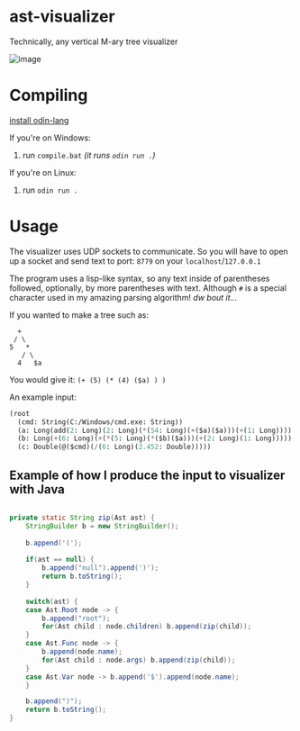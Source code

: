 # ast-visualizer
Technically, any vertical M-ary tree visualizer

![image](https://github.com/user-attachments/assets/72b2ca66-7fc2-4db9-91db-5e46ee81bc6f)

# Compiling

[install odin-lang](https://odin-lang.org/docs/install/)

If you're on Windows:  
1. run `compile.bat`   *(it runs `odin run .`)*

If you're on Linux:  
1. run `odin run .`

# Usage

The visualizer uses UDP sockets to communicate. So you will have to open up a socket and send text to port: `8779` on your `localhost`/`127.0.0.1`

The program uses a lisp-like syntax, so any text inside of parentheses followed, optionally, by more parentheses with text. 
Although `#` is a special character used in my amazing parsing algorithm! *dw bout it...*

If you wanted to make a tree such as:
```
  +
 / \
5   *
   / \
  4   $a
```
You would give it: `(+ (5) (* (4) ($a) ) )`

An example input: 
```cl
(root
  (cmd: String(C:/Windows/cmd.exe: String))
  (a: Long(add(2: Long)(2: Long)(*(54: Long)(+($a)($a)))(+(1: Long))))
  (b: Long(+(6: Long)(+(*(5: Long)(*($b)($a)))(+(2: Long)(1: Long)))))
  (c: Double(@($cmd)(/(6: Long)(2.452: Double)))))
```

## Example of how I produce the input to visualizer with Java

```Java

private static String zip(Ast ast) {
    StringBuilder b = new StringBuilder();
    
    b.append('(');
    
    if(ast == null) {
        b.append("null").append(')');
        return b.toString();
    }
    
    switch(ast) {
    case Ast.Root node -> {
        b.append("root");
        for(Ast child : node.children) b.append(zip(child));
    }
    case Ast.Func node -> {
        b.append(node.name);
        for(Ast child : node.args) b.append(zip(child));
    }
    case Ast.Var node -> b.append('$').append(node.name);
    }

    b.append(")");
    return b.toString();
}
```


